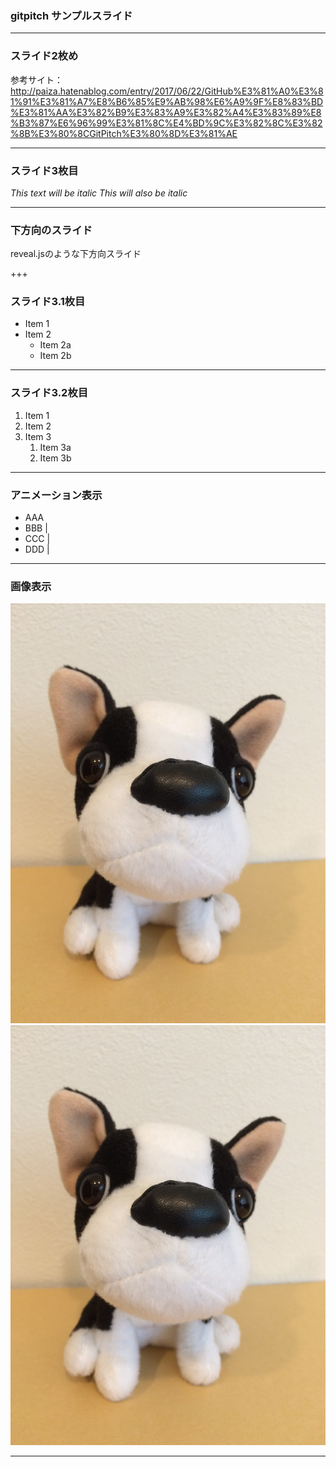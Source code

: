 ### gitpitch サンプルスライド

---

### スライド2枚め

参考サイト：http://paiza.hatenablog.com/entry/2017/06/22/GitHub%E3%81%A0%E3%81%91%E3%81%A7%E8%B6%85%E9%AB%98%E6%A9%9F%E8%83%BD%E3%81%AA%E3%82%B9%E3%83%A9%E3%82%A4%E3%83%89%E8%B3%87%E6%96%99%E3%81%8C%E4%BD%9C%E3%82%8C%E3%82%8B%E3%80%8CGitPitch%E3%80%8D%E3%81%AE

---

### スライド3枚目

*This text will be italic*
_This will also be italic_

---

### 下方向のスライド

reveal.jsのような下方向スライド

+++

### スライド3.1枚目

* Item 1
* Item 2
  * Item 2a
  * Item 2b
  
---

### スライド3.2枚目

1. Item 1
1. Item 2
1. Item 3
   1. Item 3a
   1. Item 3b
  
---

### アニメーション表示

- AAA
- BBB |
- CCC |
- DDD |

---

### 画像表示

![dog](/img/dog.jpg)
<img src="/img/dog.JPG" alt="dog" title="I am a dog">

---





